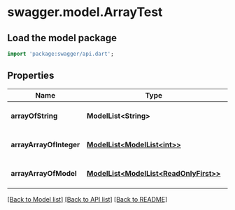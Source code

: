 # swagger.model.ArrayTest

## Load the model package
```dart
import 'package:swagger/api.dart';
```

## Properties
Name | Type | Description | Notes
------------ | ------------- | ------------- | -------------
**arrayOfString** | **ModelList&lt;String&gt;** |  | [optional] [default to []]
**arrayArrayOfInteger** | [**ModelList&lt;ModelList&lt;int&gt;&gt;**](ModelList.md) |  | [optional] [default to []]
**arrayArrayOfModel** | [**ModelList&lt;ModelList&lt;ReadOnlyFirst&gt;&gt;**](ModelList.md) |  | [optional] [default to []]

[[Back to Model list]](../README.md#documentation-for-models) [[Back to API list]](../README.md#documentation-for-api-endpoints) [[Back to README]](../README.md)


